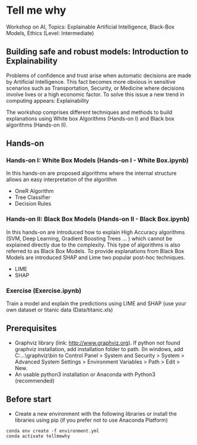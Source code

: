 # Tell me why
Workshop  on AI, Topics: Explainable Artificial Intelligence, Black-Box Models, Ethics (Level: Intermediate)
## Building safe and robust models: Introduction to Explainability 
Problems of confidence and trust arise when automatic decisions are made by Artificial Intelligence. This fact becomes more obvious in sensitive scenarios such as Transportation, Security, or Medicine where decisions involve lives or a high economic factor. To solve this issue a new trend in computing appears: Explainability

 
The workshop comprises different techniques and methods to build explanations using White box Algorithms (Hands-on I) and Black box algorithms (Hands-on II).

## Hands-on 
### Hands-on I: White Box Models (Hands-on I - White Box.ipynb) 
In this hands-on are proposed algorithms where the internal structure allows an easy interpretation of the algorithm
- OneR Algorithm 
- Tree Classifier  
- Decision Rules

### Hands-on II: Black Box Models (Hands-on II - Black Box.ipynb)
In this hands-on are introduced how to explain High Accuracy algorithms (SVM, Deep Learning, Gradient Boosting Trees ... ) which cannot be explained directly due to the complexity. This type of algorithms is also referred to as Black Box Models. To provide explanations from Black Box Models are introduced SHAP and Lime two popular post-hoc techniques.
- LIME 
- SHAP 

### Exercise (Exercise.ipynb)
Train a model and explain the predictions using LIME and SHAP (use your own dataset or titanic data (Data/titanic.xls)

## Prerequisites
- Graphviz library (link: http://www.graphviz.org). If python not found graphviz installation, add installation folder to path. (In windows, add C:...\graphviz\bin to Control Panel > System and Security > System > Advanced System Settings > Environment Variables > Path > Edit > New. 
- An usable python3 installation or Anaconda with Python3 (recommended) 

## Before start
- Create a new environment with the following libraries or install the libraries using pip (if you prefer not to use Anaconda Platform)

```
conda env create -f environment.yml 
conda activate tellmewhy
```
